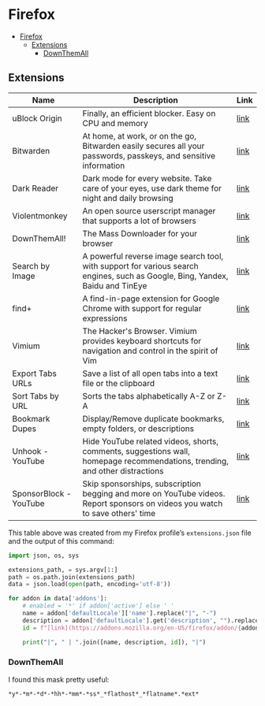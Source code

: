 # Firefox

- [Firefox](#firefox)
    - [Extensions](#extensions)
        - [DownThemAll](#downthemall)

## Extensions

| Name                   | Description                                                                                                                   | Link                                                                                            |
| ---------------------- | ----------------------------------------------------------------------------------------------------------------------------- | ----------------------------------------------------------------------------------------------- |
| uBlock Origin          | Finally, an efficient blocker. Easy on CPU and memory                                                                         | [link](https://addons.mozilla.org/en-US/firefox/addon/uBlock0@raymondhill.net)                  |
| Bitwarden              | At home, at work, or on the go, Bitwarden easily secures all your passwords, passkeys, and sensitive information              | [link](https://addons.mozilla.org/en-US/firefox/addon/{446900e4-71c2-419f-a6a7-df9c091e268b})   |
| Dark Reader            | Dark mode for every website. Take care of your eyes, use dark theme for night and daily browsing                              | [link](https://addons.mozilla.org/en-US/firefox/addon/addon@darkreader.org)                     |
| Violentmonkey          | An open source userscript manager that supports a lot of browsers                                                             | [link](https://addons.mozilla.org/en-US/firefox/addon/{aecec67f-0d10-4fa7-b7c7-609a2db280cf})   |
| DownThemAll!           | The Mass Downloader for your browser                                                                                          | [link](https://addons.mozilla.org/en-US/firefox/addon/{DDC359D1-844A-42a7-9AA1-88A850A938A8})   |
| Search by Image        | A powerful reverse image search tool, with support for various search engines, such as Google, Bing, Yandex, Baidu and TinEye | [link](https://addons.mozilla.org/en-US/firefox/addon/{2e5ff8c8-32fe-46d0-9fc8-6b8986621f3c})   |
| find+                  | A find-in-page extension for Google Chrome with support for regular expressions                                               | [link](https://addons.mozilla.org/en-US/firefox/addon/{6fa42eda-38ca-4126-96d5-3163f0de6900})   |
| Vimium                 | The Hacker's Browser. Vimium provides keyboard shortcuts for navigation and control in the spirit of Vim                      | [link](https://addons.mozilla.org/en-US/firefox/addon/{d7742d87-e61d-4b78-b8a1-b469842139fa})   |
| Export Tabs URLs       | Save a list of all open tabs into a text file or the clipboard                                                                | [link](https://addons.mozilla.org/en-US/firefox/addon/{17165bd9-9b71-4323-99a5-3d4ce49f3d75})   |
| Sort Tabs by URL       | Sorts the tabs alphabetically A-Z or Z-A                                                                                      | [link](https://addons.mozilla.org/en-US/firefox/addon/jid0-uRZpLu7VtYEF3IY7A2TpX21yj3A@jetpack) |
| Bookmark Dupes         | Display/Remove duplicate bookmarks, empty folders, or descriptions                                                            | [link](https://addons.mozilla.org/en-US/firefox/addon/bookmarkdupes@martin-vaeth.org)           |
| Unhook - YouTube       | Hide YouTube related videos, shorts, comments, suggestions wall, homepage recommendations, trending, and other distractions   | [link](https://addons.mozilla.org/en-US/firefox/addon/myallychou@gmail.com)                     |
| SponsorBlock - YouTube | Skip sponsorships, subscription begging and more on YouTube videos. Report sponsors on videos you watch to save others' time  | [link](https://addons.mozilla.org/en-US/firefox/addon/sponsorBlocker@ajay.app)                  |

This table above was created from my Firefox profile’s `extensions.json` file and the output of this command:

```py
import json, os, sys

extensions_path, = sys.argv[1:]
path = os.path.join(extensions_path)
data = json.load(open(path, encoding='utf-8'))

for addon in data['addons']:
    # enabled = '*' if addon['active'] else ' '
    name = addon['defaultLocale']['name'].replace("|", "-")
    description = addon['defaultLocale'].get('description', "").replace("|", "-").rstrip(".")
    id = f"[link](https://addons.mozilla.org/en-US/firefox/addon/{addon["id"]})"

    print("|", " | ".join([name, description, id]), "|")
```

### DownThemAll

I found this mask pretty useful:

```
*y*-*m*-*d*-*hh*-*mm*-*ss*_*flathost*_*flatname*.*ext*
```
